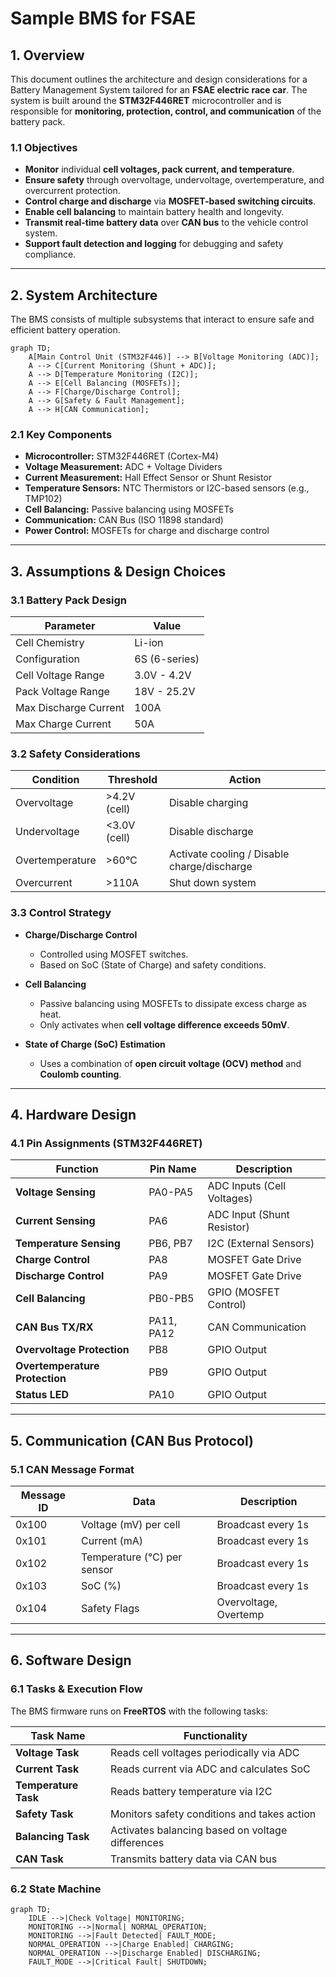 #  Sample BMS for FSAE

## **1. Overview**
This document outlines the architecture and design considerations for a Battery Management System tailored for an **FSAE electric race car**. The system is built around the **STM32F446RET** microcontroller and is responsible for **monitoring, protection, control, and communication** of the battery pack.

### **1.1 Objectives**
- **Monitor** individual **cell voltages, pack current, and temperature**.
- **Ensure safety** through overvoltage, undervoltage, overtemperature, and overcurrent protection.
- **Control charge and discharge** via **MOSFET-based switching circuits**.
- **Enable cell balancing** to maintain battery health and longevity.
- **Transmit real-time battery data** over **CAN bus** to the vehicle control system.
- **Support fault detection and logging** for debugging and safety compliance.

---

## **2. System Architecture**
The BMS consists of multiple subsystems that interact to ensure safe and efficient battery operation.

```mermaid
graph TD;
    A[Main Control Unit (STM32F446)] --> B[Voltage Monitoring (ADC)];
    A --> C[Current Monitoring (Shunt + ADC)];
    A --> D[Temperature Monitoring (I2C)];
    A --> E[Cell Balancing (MOSFETs)];
    A --> F[Charge/Discharge Control];
    A --> G[Safety & Fault Management];
    A --> H[CAN Communication];
```

### **2.1 Key Components**
- **Microcontroller:** STM32F446RET (Cortex-M4)
- **Voltage Measurement:** ADC + Voltage Dividers
- **Current Measurement:** Hall Effect Sensor or Shunt Resistor
- **Temperature Sensors:** NTC Thermistors or I2C-based sensors (e.g., TMP102)
- **Cell Balancing:** Passive balancing using MOSFETs
- **Communication:** CAN Bus (ISO 11898 standard)
- **Power Control:** MOSFETs for charge and discharge control

---

## **3. Assumptions & Design Choices**

### **3.1 Battery Pack Design**
| Parameter               | Value |
|------------------------|-------|
| Cell Chemistry         | Li-ion |
| Configuration         | 6S (6-series) |
| Cell Voltage Range     | 3.0V - 4.2V |
| Pack Voltage Range     | 18V - 25.2V |
| Max Discharge Current | 100A |
| Max Charge Current    | 50A |

### **3.2 Safety Considerations**
| Condition          | Threshold  | Action |
|--------------------|------------|---------|
| Overvoltage       | >4.2V (cell) | Disable charging |
| Undervoltage      | <3.0V (cell) | Disable discharge |
| Overtemperature   | >60°C | Activate cooling / Disable charge/discharge |
| Overcurrent       | >110A | Shut down system |

### **3.3 Control Strategy**
- **Charge/Discharge Control**
  - Controlled using MOSFET switches.
  - Based on SoC (State of Charge) and safety conditions.

- **Cell Balancing**
  - Passive balancing using MOSFETs to dissipate excess charge as heat.
  - Only activates when **cell voltage difference exceeds 50mV**.

- **State of Charge (SoC) Estimation**
  - Uses a combination of **open circuit voltage (OCV) method** and **Coulomb counting**.

---

## **4. Hardware Design**

### **4.1 Pin Assignments (STM32F446RET)**
| Function                  | Pin Name    | Description |
|--------------------------|------------|-------------|
| **Voltage Sensing**       | PA0-PA5    | ADC Inputs (Cell Voltages) |
| **Current Sensing**       | PA6        | ADC Input (Shunt Resistor) |
| **Temperature Sensing**   | PB6, PB7   | I2C (External Sensors) |
| **Charge Control**        | PA8        | MOSFET Gate Drive |
| **Discharge Control**     | PA9        | MOSFET Gate Drive |
| **Cell Balancing**        | PB0-PB5    | GPIO (MOSFET Control) |
| **CAN Bus TX/RX**         | PA11, PA12 | CAN Communication |
| **Overvoltage Protection** | PB8        | GPIO Output |
| **Overtemperature Protection** | PB9    | GPIO Output |
| **Status LED**            | PA10       | GPIO Output |

---

## **5. Communication (CAN Bus Protocol)**

### **5.1 CAN Message Format**
| **Message ID** | **Data**                  | **Description** |
|--------------|--------------------------|----------------|
| 0x100       | Voltage (mV) per cell      | Broadcast every 1s |
| 0x101       | Current (mA)               | Broadcast every 1s |
| 0x102       | Temperature (°C) per sensor | Broadcast every 1s |
| 0x103       | SoC (%)                    | Broadcast every 1s |
| 0x104       | Safety Flags               | Overvoltage, Overtemp |

---

## **6. Software Design**

### **6.1 Tasks & Execution Flow**
The BMS firmware runs on **FreeRTOS** with the following tasks:

| Task Name        | Functionality |
|------------------|--------------|
| **Voltage Task** | Reads cell voltages periodically via ADC |
| **Current Task** | Reads current via ADC and calculates SoC |
| **Temperature Task** | Reads battery temperature via I2C |
| **Safety Task** | Monitors safety conditions and takes action |
| **Balancing Task** | Activates balancing based on voltage differences |
| **CAN Task** | Transmits battery data via CAN bus |

### **6.2 State Machine**
```mermaid
graph TD;
    IDLE -->|Check Voltage| MONITORING;
    MONITORING -->|Normal| NORMAL_OPERATION;
    MONITORING -->|Fault Detected| FAULT_MODE;
    NORMAL_OPERATION -->|Charge Enabled| CHARGING;
    NORMAL_OPERATION -->|Discharge Enabled| DISCHARGING;
    FAULT_MODE -->|Critical Fault| SHUTDOWN;
```

